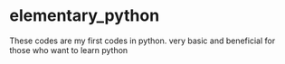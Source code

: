 # elementary_python
These codes are my first codes in python. very basic and beneficial for those who want to learn python

